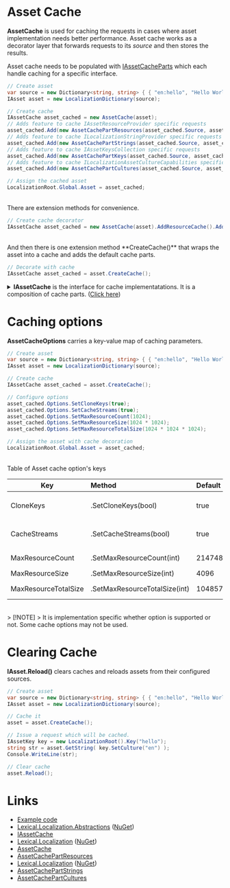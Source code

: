 # Asset Cache
**AssetCache**
is used for caching the requests in cases where asset implementation needs better performance.
Asset cache works as a decorator layer that forwards requests to its *source* and then stores the results. 

Asset cache needs to be populated with [IAssetCacheParts](https://github.com/tagcode/Lexical.Localization/blob/master/Lexical.Localization.Abstractions/Asset/IAssetCache.cs) which each handle caching for a specific interface.

```csharp
// Create asset
var source = new Dictionary<string, string> { { "en:hello", "Hello World!" } };
IAsset asset = new LocalizationDictionary(source);

// Create cache
IAssetCache asset_cached = new AssetCache(asset);
// Adds feature to cache IAssetResourceProvider specific requests
asset_cached.Add(new AssetCachePartResources(asset_cached.Source, asset_cached.Options));
// Adds feature to cache ILocalizationStringProvider specific requests
asset_cached.Add(new AssetCachePartStrings(asset_cached.Source, asset_cached.Options));
// Adds feature to cache IAssetKeysCollection specific requests
asset_cached.Add(new AssetCachePartKeys(asset_cached.Source, asset_cached.Options));
// Adds feature to cache ILocalizationAssetCultureCapabilities specific requests
asset_cached.Add(new AssetCachePartCultures(asset_cached.Source, asset_cached.Options));

// Assign the cached asset
LocalizationRoot.Global.Asset = asset_cached;
```

<br/>
There are extension methods for convenience.

```csharp
// Create cache decorator
IAssetCache asset_cached = new AssetCache(asset).AddResourceCache().AddStringsCache().AddKeysCache().AddCulturesCache();
```

<br/>
And then there is one extension method **CreateCache()** that wraps the asset into a cache and adds the default cache parts. 

```csharp
// Decorate with cache
IAssetCache asset_cached = asset.CreateCache();
```

<p/>
<details>
  <summary><b>IAssetCache</b> is the interface for cache implementatations. It is a composition of cache parts. (<u>Click here</u>)</summary>

```csharp
/// <summary>
/// Asset cache is decorator that caches requests of source object.
/// 
/// The interface is used as signal for extension methods.
/// </summary>
public interface IAssetCache : IAssetComposition
{
    IAsset Source { get; }

    AssetCacheOptions Options { get; }
}

public interface IAssetCachePart : IAsset
{
}
```
</details>

# Caching options
**AssetCacheOptions** carries a key-value map of caching parameters.

```csharp
// Create asset
var source = new Dictionary<string, string> { { "en:hello", "Hello World!" } };
IAsset asset = new LocalizationDictionary(source);

// Create cache
IAssetCache asset_cached = asset.CreateCache();

// Configure options
asset_cached.Options.SetCloneKeys(true);
asset_cached.Options.SetCacheStreams(true);
asset_cached.Options.SetMaxResourceCount(1024);
asset_cached.Options.SetMaxResourceSize(1024 * 1024);
asset_cached.Options.SetMaxResourceTotalSize(1024 * 1024 * 1024);

// Assign the asset with cache decoration
LocalizationRoot.Global.Asset = asset_cached;
```

<br/>
Table of Asset cache option's keys

| Key      | Method  | Default | Description |
|----------|:--------|:--------|:------------|
| CloneKeys | .SetCloneKeys(bool) | true | Should cache create clones of keys, or should it use the keys that come from requests in its cache structures. |
| CacheStreams | .SetCacheStreams(bool) | true | Should IAssetResourceProvider#OpenStream requests be cached. |
| MaxResourceCount | .SetMaxResourceCount(int) | 2147483647 | Maximum number of resources to cache. |
| MaxResourceSize | .SetMaxResourceSize(int) | 4096 | Maximum size of a resource. |
| MaxResourceTotalSize | .SetMaxResourceTotalSize(int) | 1048576 | Maximum total number of bytes to reserve for all cached resources. |

<br/>
> [!NOTE]
> It is implementation specific whether option is supported or not. Some cache options may not be used.

# Clearing Cache
**IAsset.Reload()** clears caches and reloads assets from their configured sources.


```csharp
// Create asset
var source = new Dictionary<string, string> { { "en:hello", "Hello World!" } };
IAsset asset = new LocalizationDictionary(source);

// Cache it
asset = asset.CreateCache();

// Issue a request which will be cached.
IAssetKey key = new LocalizationRoot().Key("hello");
string str = asset.GetString( key.SetCulture("en") );
Console.WriteLine(str);

// Clear cache
asset.Reload();
```

# Links
* [Example code](https://github.com/tagcode/Lexical.Localization/tree/master/docs/IAssetCache)
* [Lexical.Localization.Abstractions](https://github.com/tagcode/Lexical.Localization/tree/master/Lexical.Localization.Abstractions) ([NuGet](https://www.nuget.org/packages/Lexical.Localization.Abstractions/))
 * [IAssetCache](https://github.com/tagcode/Lexical.Localization/blob/master/Lexical.Localization.Abstractions/Asset/IAssetCache.cs)
* [Lexical.Localization](https://github.com/tagcode/Lexical.Localization/tree/master/Lexical.Localization) ([NuGet](https://www.nuget.org/packages/Lexical.Localization/))
 * [AssetCache](https://github.com/tagcode/Lexical.Localization/tree/master/Lexical.Localization/Asset/AssetCache.cs)
 * [AssetCachePartResources](https://github.com/tagcode/Lexical.Localization/blob/master/Lexical.Localization/Asset/AssetCachePartResources.cs)
* [Lexical.Localization](https://github.com/tagcode/Lexical.Localization/tree/master/Lexical.Localization) ([NuGet](https://www.nuget.org/packages/Lexical.Localization/)) 
 * [AssetCachePartStrings](https://github.com/tagcode/Lexical.Localization/blob/master/Lexical.Localization/LocalizationAsset/AssetCachePartStrings.cs)
 * [AssetCachePartCultures](https://github.com/tagcode/Lexical.Localization/blob/master/Lexical.Localization/LocalizationAsset/AssetCachePartCultures.cs)
